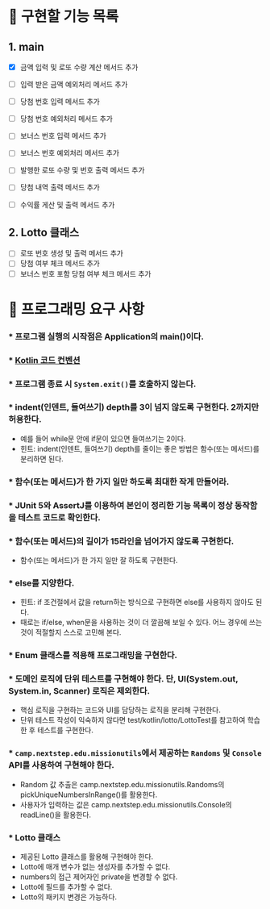 # 🚀 구현할 기능 목록

## 1. main

- [x] 금액 입력 및 로또 수량 계산 메서드 추가
- [ ] 입력 받은 금액 예외처리 메서드 추가
- [ ] 당첨 번호 입력 메서드 추가
- [ ] 당첨 번호 예외처리 메서드 추가
- [ ] 보너스 번호 입력 메서드 추가
- [ ] 보너스 번호 예외처리 메서드 추가
- [ ] 발행한 로또 수량 및 번호 출력 메서드 추가
- [ ] 당첨 내역 출력 메서드 추가
- [ ] 수익률 게산 및 출력 메서드 추가


## 2. Lotto 클래스

- [ ] 로또 번호 생성 및 출력 메서드 추가
- [ ] 당첨 여부 체크 메서드 추가
- [ ] 보너스 번호 포함 당첨 여부 체크 메서드 추가

# 🚨 프로그래밍 요구 사항

### * 프로그램 실행의 시작점은 Application의 main()이다.

### * [Kotlin 코드 컨벤션](https://kotlinlang.org/docs/coding-conventions.html)

### * 프로그램 종료 시 `System.exit()`를 호출하지 않는다.

### * indent(인덴트, 들여쓰기) depth를 3이 넘지 않도록 구현한다. 2까지만 허용한다.
- 예를 들어 while문 안에 if문이 있으면 들여쓰기는 2이다.
- 힌트: indent(인덴트, 들여쓰기) depth를 줄이는 좋은 방법은 함수(또는 메서드)를 분리하면 된다.

### * 함수(또는 메서드)가 한 가지 일만 하도록 최대한 작게 만들어라.

### * JUnit 5와 AssertJ를 이용하여 본인이 정리한 기능 목록이 정상 동작함을 테스트 코드로 확인한다.

### * 함수(또는 메서드)의 길이가 15라인을 넘어가지 않도록 구현한다.
- 함수(또는 메서드)가 한 가지 일만 잘 하도록 구현한다.

### * else를 지양한다.
- 힌트: if 조건절에서 값을 return하는 방식으로 구현하면 else를 사용하지 않아도 된다.
- 때로는 if/else, when문을 사용하는 것이 더 깔끔해 보일 수 있다. 어느 경우에 쓰는 것이 적절할지 스스로 고민해 본다.

### * Enum 클래스를 적용해 프로그래밍을 구현한다.

### * 도메인 로직에 단위 테스트를 구현해야 한다. 단, UI(System.out, System.in, Scanner) 로직은 제외한다.
- 핵심 로직을 구현하는 코드와 UI를 담당하는 로직을 분리해 구현한다.
- 단위 테스트 작성이 익숙하지 않다면 test/kotlin/lotto/LottoTest를 참고하여 학습한 후 테스트를 구현한다.

### *  `camp.nextstep.edu.missionutils`에서 제공하는 `Randoms` 및 `Console` API를 사용하여 구현해야 한다.
- Random 값 추출은 camp.nextstep.edu.missionutils.Randoms의 pickUniqueNumbersInRange()를 활용한다.
- 사용자가 입력하는 값은 camp.nextstep.edu.missionutils.Console의 readLine()을 활용한다.

### * Lotto 클래스
- 제공된 Lotto 클래스를 활용해 구현해야 한다.
- Lotto에 매개 변수가 없는 생성자를 추가할 수 없다.
- numbers의 접근 제어자인 private을 변경할 수 없다.
- Lotto에 필드를 추가할 수 없다.
- Lotto의 패키지 변경은 가능하다.
